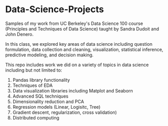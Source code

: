 # Data-Science-Projects

Samples of my work from UC Berkeley's Data Science 100 course (Principles and Techniques of Data Science) taught by Sandra Dudoit and John Denero.

In this class, we explored key areas of data science including question formulation, data collection and cleaning, visualization, statistical inference, predictive modeling, and decision making.
 
This repo includes work we did on a variety of topics in data science including but not limited to:
1. Pandas library functionality
2. Techniques of EDA
3. Data visualization libraries including Matplot and Seaborn
4. Advanced SQL techniques
5. Dimensionality reduction and PCA
6. Regression models (Linear, Logisitc, Tree)
7. Gradient descent, regularization, cross validation)
8. Distributed computing
